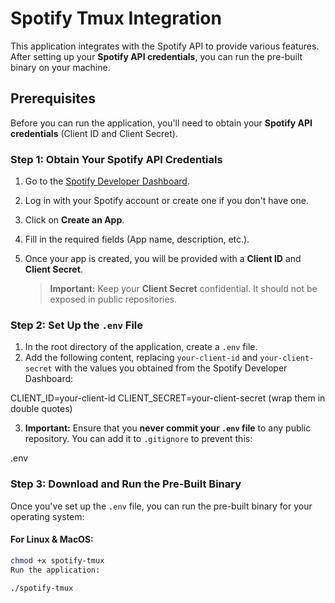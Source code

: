 # Spotify Tmux Integration

This application integrates with the Spotify API to provide various features. After setting up your **Spotify API credentials**, you can run the pre-built binary on your machine.

## Prerequisites

Before you can run the application, you'll need to obtain your **Spotify API credentials** (Client ID and Client Secret).

### Step 1: Obtain Your Spotify API Credentials

1. Go to the [Spotify Developer Dashboard](https://developer.spotify.com/dashboard/applications).
2. Log in with your Spotify account or create one if you don't have one.
3. Click on **Create an App**.
4. Fill in the required fields (App name, description, etc.).
5. Once your app is created, you will be provided with a **Client ID** and **Client Secret**.

   > **Important:** Keep your **Client Secret** confidential. It should not be exposed in public repositories.

### Step 2: Set Up the `.env` File

1. In the root directory of the application, create a `.env` file.
2. Add the following content, replacing `your-client-id` and `your-client-secret` with the values you obtained from the Spotify Developer Dashboard:

CLIENT_ID=your-client-id CLIENT_SECRET=your-client-secret (wrap them in double quotes)


3. **Important:** Ensure that you **never commit your `.env` file** to any public repository. You can add it to `.gitignore` to prevent this:

.env


### Step 3: Download and Run the Pre-Built Binary

Once you've set up the `.env` file, you can run the pre-built binary for your operating system:

#### For Linux & MacOS:

```bash
chmod +x spotify-tmux
Run the application:

./spotify-tmux
```

